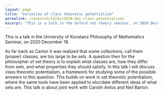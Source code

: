 ```yaml
---
layout: page
title: "Varieties of class theoretic potentialism"
permalink: /research/talks/2020-dec-class-potentialism/
excerpt: "This is a talk in the Oxford set theory seminar, on 2020 December 2..."
---
```


This is a talk in the University of Konstanz Philosophy of Mathematics Seminar, on 2020 December 18. 

As far back as Cantor it was realized that some collections, call them (proper) classes, are too large to be sets. A question then for the philosopher of set theory is to explain what classes are, how they differ from sets, and what properties they should satisfy. In this talk I will discuss class theoretic potentialism, a framework for studying some of the possible answers to this question. This builds on work in set theoretic potentialism, where the same tools have been applied to elucidate different ideas of what sets are. This talk is about joint work with Carolin Antos and Neil Barton.
